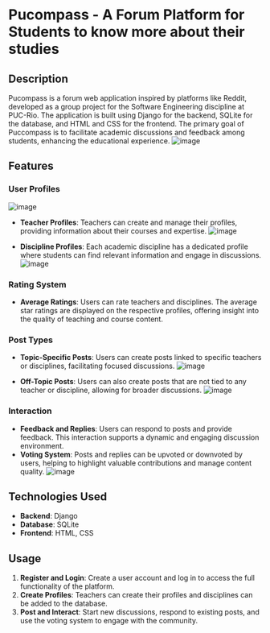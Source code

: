 
# Pucompass - A Forum Platform for Students to know more about their studies

## Description
Pucompass is a forum web application inspired by platforms like Reddit, developed as a group project for the Software Engineering discipline at PUC-Rio. The application is built using Django for the backend, SQLite for the database, and HTML and CSS for the frontend. The primary goal of Puccompass is to facilitate academic discussions and feedback among students, enhancing the educational experience.
![image](https://github.com/miguelthemigs/pucompass/assets/93150152/4842ff02-813a-4d4c-ab1c-f3dfac019391)

## Features

### User Profiles
![image](https://github.com/miguelthemigs/pucompass/assets/93150152/8d631630-55fa-4295-90ef-89accfbe9ad2)

- **Teacher Profiles**: Teachers can create and manage their profiles, providing information about their courses and expertise.
![image](https://github.com/miguelthemigs/pucompass/assets/93150152/12c43aa9-aaa7-4dc0-9e29-55e4b2477dcf)

- **Discipline Profiles**: Each academic discipline has a dedicated profile where students can find relevant information and engage in discussions.
![image](https://github.com/miguelthemigs/pucompass/assets/93150152/9234eb49-36ea-4a89-8379-e8eb887a1c9a)

### Rating System
- **Average Ratings**: Users can rate teachers and disciplines. The average star ratings are displayed on the respective profiles, offering insight into the quality of teaching and course content.

### Post Types
- **Topic-Specific Posts**: Users can create posts linked to specific teachers or disciplines, facilitating focused discussions.
![image](https://github.com/miguelthemigs/pucompass/assets/93150152/37d1947e-01c8-48f4-8783-3ef92dea36f7)

- **Off-Topic Posts**: Users can also create posts that are not tied to any teacher or discipline, allowing for broader discussions.
![image](https://github.com/miguelthemigs/pucompass/assets/93150152/5713eafe-29c0-4c5b-b776-b47220b0abe5)

### Interaction
- **Feedback and Replies**: Users can respond to posts and provide feedback. This interaction supports a dynamic and engaging discussion environment.
- **Voting System**: Posts and replies can be upvoted or downvoted by users, helping to highlight valuable contributions and manage content quality.
![image](https://github.com/miguelthemigs/pucompass/assets/93150152/87f73f0e-8fc7-4fa7-a6c2-e3741dee7203)

## Technologies Used
- **Backend**: Django
- **Database**: SQLite
- **Frontend**: HTML, CSS

## Usage
1. **Register and Login**: Create a user account and log in to access the full functionality of the platform.
2. **Create Profiles**: Teachers can create their profiles and disciplines can be added to the database.
3. **Post and Interact**: Start new discussions, respond to existing posts, and use the voting system to engage with the community.

